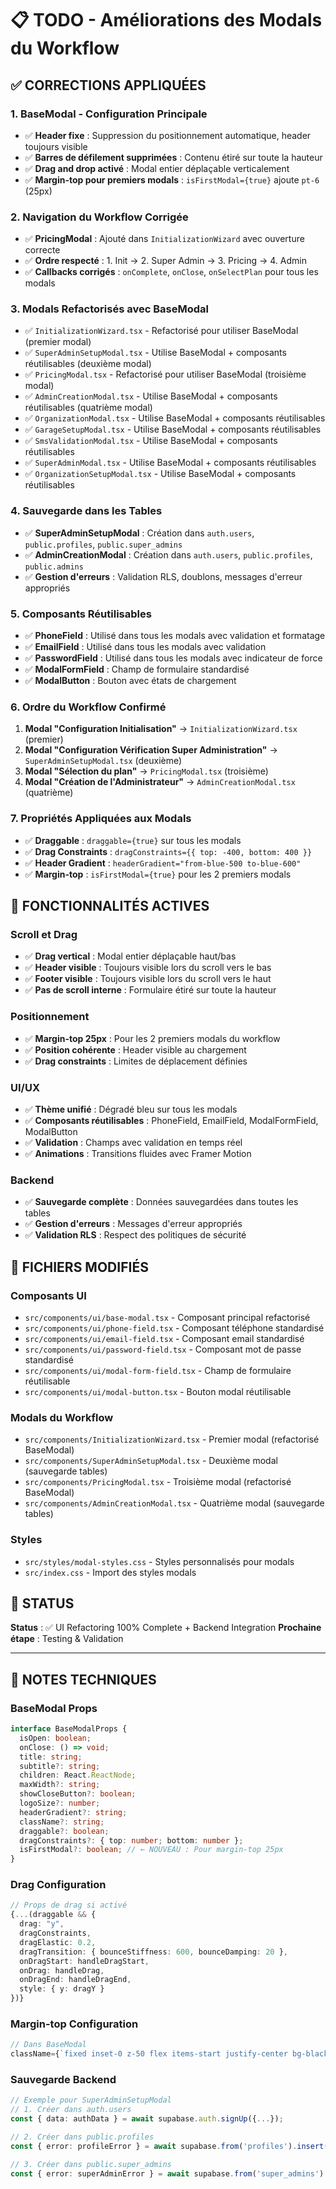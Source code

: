 # 📋 TODO - Améliorations des Modals du Workflow

## ✅ CORRECTIONS APPLIQUÉES

### 1. BaseModal - Configuration Principale
- ✅ **Header fixe** : Suppression du positionnement automatique, header toujours visible
- ✅ **Barres de défilement supprimées** : Contenu étiré sur toute la hauteur
- ✅ **Drag and drop activé** : Modal entier déplaçable verticalement
- ✅ **Margin-top pour premiers modals** : `isFirstModal={true}` ajoute `pt-6` (25px)

### 2. Navigation du Workflow Corrigée
- ✅ **PricingModal** : Ajouté dans `InitializationWizard` avec ouverture correcte
- ✅ **Ordre respecté** : 1. Init → 2. Super Admin → 3. Pricing → 4. Admin
- ✅ **Callbacks corrigés** : `onComplete`, `onClose`, `onSelectPlan` pour tous les modals

### 3. Modals Refactorisés avec BaseModal
- ✅ `InitializationWizard.tsx` - Refactorisé pour utiliser BaseModal (premier modal)
- ✅ `SuperAdminSetupModal.tsx` - Utilise BaseModal + composants réutilisables (deuxième modal)
- ✅ `PricingModal.tsx` - Refactorisé pour utiliser BaseModal (troisième modal)
- ✅ `AdminCreationModal.tsx` - Utilise BaseModal + composants réutilisables (quatrième modal)
- ✅ `OrganizationModal.tsx` - Utilise BaseModal + composants réutilisables
- ✅ `GarageSetupModal.tsx` - Utilise BaseModal + composants réutilisables
- ✅ `SmsValidationModal.tsx` - Utilise BaseModal + composants réutilisables
- ✅ `SuperAdminModal.tsx` - Utilise BaseModal + composants réutilisables
- ✅ `OrganizationSetupModal.tsx` - Utilise BaseModal + composants réutilisables

### 4. Sauvegarde dans les Tables
- ✅ **SuperAdminSetupModal** : Création dans `auth.users`, `public.profiles`, `public.super_admins`
- ✅ **AdminCreationModal** : Création dans `auth.users`, `public.profiles`, `public.admins`
- ✅ **Gestion d'erreurs** : Validation RLS, doublons, messages d'erreur appropriés

### 5. Composants Réutilisables
- ✅ **PhoneField** : Utilisé dans tous les modals avec validation et formatage
- ✅ **EmailField** : Utilisé dans tous les modals avec validation
- ✅ **PasswordField** : Utilisé dans tous les modals avec indicateur de force
- ✅ **ModalFormField** : Champ de formulaire standardisé
- ✅ **ModalButton** : Bouton avec états de chargement

### 6. Ordre du Workflow Confirmé
1. **Modal "Configuration Initialisation"** → `InitializationWizard.tsx` (premier)
2. **Modal "Configuration Vérification Super Administration"** → `SuperAdminSetupModal.tsx` (deuxième)
3. **Modal "Sélection du plan"** → `PricingModal.tsx` (troisième)
4. **Modal "Création de l'Administrateur"** → `AdminCreationModal.tsx` (quatrième)

### 7. Propriétés Appliquées aux Modals
- ✅ **Draggable** : `draggable={true}` sur tous les modals
- ✅ **Drag Constraints** : `dragConstraints={{ top: -400, bottom: 400 }}`
- ✅ **Header Gradient** : `headerGradient="from-blue-500 to-blue-600"`
- ✅ **Margin-top** : `isFirstModal={true}` pour les 2 premiers modals

## 🎯 FONCTIONNALITÉS ACTIVES

### Scroll et Drag
- ✅ **Drag vertical** : Modal entier déplaçable haut/bas
- ✅ **Header visible** : Toujours visible lors du scroll vers le bas
- ✅ **Footer visible** : Toujours visible lors du scroll vers le haut
- ✅ **Pas de scroll interne** : Formulaire étiré sur toute la hauteur

### Positionnement
- ✅ **Margin-top 25px** : Pour les 2 premiers modals du workflow
- ✅ **Position cohérente** : Header visible au chargement
- ✅ **Drag constraints** : Limites de déplacement définies

### UI/UX
- ✅ **Thème unifié** : Dégradé bleu sur tous les modals
- ✅ **Composants réutilisables** : PhoneField, EmailField, ModalFormField, ModalButton
- ✅ **Validation** : Champs avec validation en temps réel
- ✅ **Animations** : Transitions fluides avec Framer Motion

### Backend
- ✅ **Sauvegarde complète** : Données sauvegardées dans toutes les tables
- ✅ **Gestion d'erreurs** : Messages d'erreur appropriés
- ✅ **Validation RLS** : Respect des politiques de sécurité

## 📁 FICHIERS MODIFIÉS

### Composants UI
- `src/components/ui/base-modal.tsx` - Composant principal refactorisé
- `src/components/ui/phone-field.tsx` - Composant téléphone standardisé
- `src/components/ui/email-field.tsx` - Composant email standardisé
- `src/components/ui/password-field.tsx` - Composant mot de passe standardisé
- `src/components/ui/modal-form-field.tsx` - Champ de formulaire réutilisable
- `src/components/ui/modal-button.tsx` - Bouton modal réutilisable

### Modals du Workflow
- `src/components/InitializationWizard.tsx` - Premier modal (refactorisé BaseModal)
- `src/components/SuperAdminSetupModal.tsx` - Deuxième modal (sauvegarde tables)
- `src/components/PricingModal.tsx` - Troisième modal (refactorisé BaseModal)
- `src/components/AdminCreationModal.tsx` - Quatrième modal (sauvegarde tables)

### Styles
- `src/styles/modal-styles.css` - Styles personnalisés pour modals
- `src/index.css` - Import des styles modals

## 🚀 STATUS

**Status** : ✅ UI Refactoring 100% Complete + Backend Integration
**Prochaine étape** : Testing & Validation

---

## 📝 NOTES TECHNIQUES

### BaseModal Props
```typescript
interface BaseModalProps {
  isOpen: boolean;
  onClose: () => void;
  title: string;
  subtitle?: string;
  children: React.ReactNode;
  maxWidth?: string;
  showCloseButton?: boolean;
  logoSize?: number;
  headerGradient?: string;
  className?: string;
  draggable?: boolean;
  dragConstraints?: { top: number; bottom: number };
  isFirstModal?: boolean; // ← NOUVEAU : Pour margin-top 25px
}
```

### Drag Configuration
```typescript
// Props de drag si activé
{...(draggable && {
  drag: "y",
  dragConstraints,
  dragElastic: 0.2,
  dragTransition: { bounceStiffness: 600, bounceDamping: 20 },
  onDragStart: handleDragStart,
  onDrag: handleDrag,
  onDragEnd: handleDragEnd,
  style: { y: dragY }
})}
```

### Margin-top Configuration
```typescript
// Dans BaseModal
className={`fixed inset-0 z-50 flex items-start justify-center bg-black/50 backdrop-blur-sm overscroll-contain ${isFirstModal ? 'pt-6' : 'pt-5'}`}
```

### Sauvegarde Backend
```typescript
// Exemple pour SuperAdminSetupModal
// 1. Créer dans auth.users
const { data: authData } = await supabase.auth.signUp({...});

// 2. Créer dans public.profiles
const { error: profileError } = await supabase.from('profiles').insert({...});

// 3. Créer dans public.super_admins
const { error: superAdminError } = await supabase.from('super_admins').insert({...});
```
